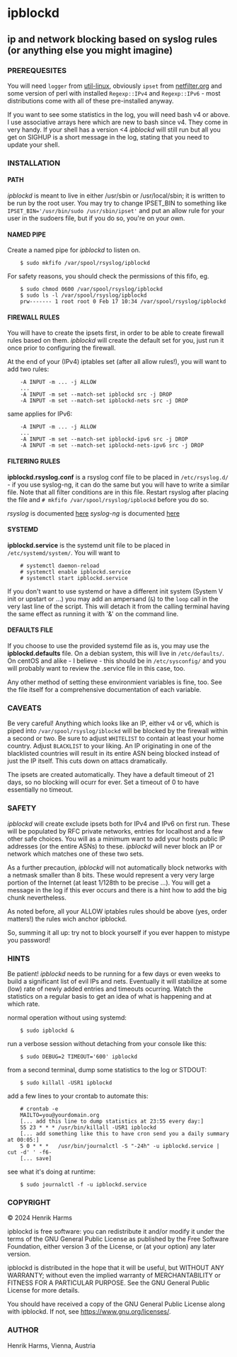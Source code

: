 # ipblockd
## ip and network blocking based on syslog rules (or anything else you might imagine)

### PREREQUESITES

You will need ```logger``` from [util-linux](https://github.com/util-linux/util-linux), obviously ```ipset``` from [netfilter.org](https://ipset.netfilter.org/) and some version of perl with installed ```Regexp::IPv4``` and ```Regexp::IPv6``` - most distributions come with all of these pre-installed anyway.

If you want to see some statistics in the log, you will need bash v4 or above. I use associative arrays here which are new to bash since v4. They come in very handy. If your shell has a version <4 *ipblockd* will still run but all you get on SIGHUP is a short message in the log, stating that you need to update your shell. 

### INSTALLATION

#### PATH

*ipblockd* is meant to live in either /usr/sbin or /usr/local/sbin; it is written to be run by the root user. You may try to change IPSET_BIN to something like ```IPSET_BIN='/usr/bin/sudo /usr/sbin/ipset'``` and put an allow rule for your user in the sudoers file, but if you do so, you're on your own.

#### NAMED PIPE

Create a named pipe for *ipblockd* to listen on. 

```
    $ sudo mkfifo /var/spool/rsyslog/ipblockd
```

For safety reasons, you should check the permissions of this fifo, eg.

```
    $ sudo chmod 0600 /var/spool/rsyslog/ipblockd
    $ sudo ls -l /var/spool/rsyslog/ipblockd
    prw------- 1 root root 0 Feb 17 10:34 /var/spool/rsyslog/ipblockd
```

#### FIREWALL RULES

You will have to create the ipsets first, in order to be able to create firewall rules based on them. *ipblockd* will create the default set for you, just run it once prior to configuring the firewall.

At the end of your (IPv4) iptables set (after all allow rules!), you will want to add two rules:

```
    -A INPUT -m ... -j ALLOW
    ...
    -A INPUT -m set --match-set ipblockd src -j DROP
    -A INPUT -m set --match-set ipblockd-nets src -j DROP
```
same applies for IPv6:
```
    -A INPUT -m ... -j ALLOW
    ...
    -A INPUT -m set --match-set ipblockd-ipv6 src -j DROP
    -A INPUT -m set --match-set ipblockd-nets-ipv6 src -j DROP
```

#### FILTERING RULES

**ipblockd.rsyslog.conf** is a rsyslog conf file to be placed in ``/etc/rsyslog.d/`` - if you use syslog-ng, it can do the same but you will have to write a similar file. Note that all filter conditions are in this file. Restart rsyslog after placing the file and ```# mkfifo /var/spool/rsyslog/ipblockd``` before you do so.

*rsyslog* is documented [here](https://www.rsyslog.com/doc/index.html)
*syslog-ng* is documented [here](https://www.syslog-ng.com/technical-documents/doc/syslog-ng-open-source-edition/3.38/administration-guide)

#### SYSTEMD

**ipblockd.service** is the systemd unit file to be placed in ``/etc/systemd/system/``. You will want to
```
    # systemctl daemon-reload
    # systemctl enable ipblockd.service
    # systemctl start ipblockd.service
```

If you don't want to use systemd or have a different init system (System V init or upstart or ...) you may add an ampersand (```&```) to the ```loop``` call in the very last line of the script. This will detach it from the calling terminal having the same effect as running it with '&' on the command line.

#### DEFAULTS FILE

If you choose to use the provided systemd file as is, you may use the **ipblockd.defaults** file. On a debian system, this will live in ```/etc/defaults/```. On centOS and alike - I believe - this should be in ```/etc/sysconfig/``` and you will probably want to review the .service file in this case, too.

Any other method of setting these environmient variables is fine, too. See the file itself for a comprehensive documentation of each variable.

### CAVEATS

Be very careful! Anything which looks like an IP, either v4 or v6, which is piped into ```/var/spool/rsyslog/iblockd``` will be blocked by the firewall within a second or two. Be sure to adjust ```WHITELIST``` to contain at least your home country. Adjust ```BLACKLIST``` to your liking. An IP originating in one of the blacklisted countries will result in its entire ASN being blocked instead of just the IP itself. This cuts down on attacs dramatically.

The ipsets are created automatically. They have a default timeout of 21 days, so no blocking will ocurr for ever. Set a timeout of 0 to have essentially no timeout.

### SAFETY

*ipblockd* will create exclude ipsets both for IPv4 and IPv6 on first run. These will be populated by RFC private networks, entries for localhost and a few other safe choices. You will as a minimum want to add your hosts public IP addresses (or the entire ASNs) to these. *ipblockd* will never block an IP or network which matches one of these two sets.

As a further precaution, *ipblockd* will not automatically block networks with a netmask smaller than 8 bits. These would represent a very very large portion of the Internet (at least 1/128th to be precise ...). You will get a message in the log if this ever occurs and there is a hint how to add the big chunk nevertheless.

As noted before, all your ALLOW iptables rules should be above (yes, order matters!) the rules wich anchor ipblockd.

So, summing it all up: try not to block yourself if you ever happen to mistype you password!

### HINTS

Be patient! *ipblockd* needs to be running for a few days or even weeks to build a significant list of evil IPs and nets. Eventually it will stabilize at some (low) rate of newly added entries and timeouts ocurring. Watch the statistics on a regular basis to get an idea of what is happening and at which rate.

normal operation without using systemd:
```
    $ sudo ipblockd &
```

run a verbose session without detaching from your console like this:
```
    $ sudo DEBUG=2 TIMEOUT='600' ipblockd 
```

from a second terminal, dump some statistics to the log or STDOUT:
```
    $ sudo killall -USR1 ipblockd
```

add a few lines to your crontab to automate this:
```
    # crontab -e
    MAILTO=you@yourdomain.org
    [... add this line to dump statistics at 23:55 every day:]
    55 23 * * *	/usr/bin/killall -USR1 ipblockd
    [... add something like this to have cron send you a daily summary at 00:05:]
    5 0 * * *	/usr/bin/journalctl -S "-24h" -u ipblockd.service | cut -d' ' -f6-
    [... save]
```

see what it's doing at runtime:
```
    $ sudo journalctl -f -u ipblockd.service
```

### COPYRIGHT

&copy; 2024 Henrik Harms

ipblockd is free software: you can redistribute it and/or modify it under
the terms of the GNU General Public License as published by the Free
Software Foundation, either version 3 of the License, or (at your option)
any later version.

ipblockd is distributed in the hope that it will be useful,
but WITHOUT ANY WARRANTY; without even the implied warranty of
MERCHANTABILITY or FITNESS FOR A PARTICULAR PURPOSE. See the GNU General
Public License for more details.

You should have received a copy of the GNU General Public License along
with ipblockd. If not, see <https://www.gnu.org/licenses/>.

### AUTHOR

Henrik Harms, Vienna, Austria

